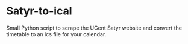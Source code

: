 # Satyr-to-ical
Small Python script to scrape the UGent Satyr website and convert the timetable to an ics file for your calendar.
